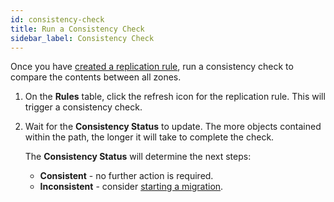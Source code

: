 ```yaml
---
id: consistency-check
title: Run a Consistency Check
sidebar_label: Consistency Check
---
```


Once you have [created a replication rule](./create-rule), run a consistency check to compare the contents between all zones.

1. On the **Rules** table, click the refresh icon for the replication rule. This will trigger a consistency check.

2. Wait for the **Consistency Status** to update. The more objects contained within the path, the longer it will take to complete the check.

   The **Consistency Status** will determine the next steps:
   * **Consistent** - no further action is required.
   * **Inconsistent** - consider [starting a migration](./migration).
